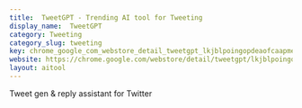 ```yaml
---
title:  TweetGPT - Trending AI tool for Tweeting
display_name:  TweetGPT
category: Tweeting
category_slug: tweeting
key: chrome_google_com_webstore_detail_tweetgpt_lkjblpoingopdeaofcaapmeoojj
website: https://chrome.google.com/webstore/detail/tweetgpt/lkjblpoingopdeaofcaapmeoojjjnhnc
layout: aitool
---
```


Tweet gen & reply assistant for Twitter
